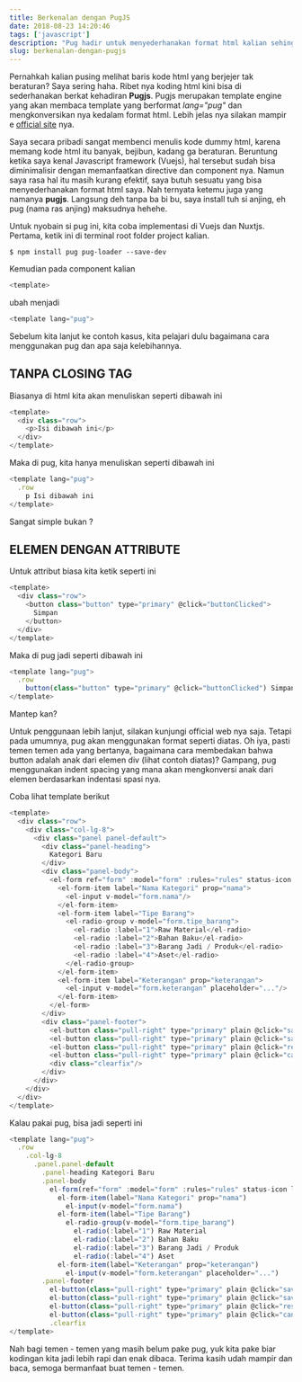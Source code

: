 ```yaml
---
title: Berkenalan dengan PugJS
date: 2018-08-23 14:20:46
tags: ['javascript']
description: "Pug hadir untuk menyederhanakan format html kalian sehingga kode html kalian bisa lebih mudah dan enak dibaca"
slug: berkenalan-dengan-pugjs
---
```


Pernahkah kalian pusing melihat baris kode html yang berjejer tak beraturan? Saya sering haha. Ribet nya koding html kini bisa di sederhanakan berkat kehadiran **Pugjs**. Pugjs merupakan template engine yang akan membaca template yang berformat *lang="pug"* dan mengkonversikan nya kedalam format html. Lebih jelas nya silakan mampir e [official site](https://pugjs.org/api/getting-started.html) nya.

Saya secara pribadi sangat membenci menulis kode dummy html, karena memang kode html itu banyak, bejibun, kadang ga beraturan. Beruntung ketika saya kenal Javascript framework (Vuejs), hal tersebut sudah bisa diminimalisir dengan memanfaatkan directive dan component nya. Namun saya rasa hal itu masih kurang efektif, saya butuh sesuatu yang bisa menyederhanakan format html saya. Nah ternyata ketemu juga yang namanya **pugjs**. Langsung deh tanpa ba bi bu, saya install tuh si anjing, eh pug (nama ras anjing) maksudnya hehehe.

Untuk nyobain si pug ini, kita coba implementasi di Vuejs dan Nuxtjs. Pertama, ketik ini di terminal root folder project kalian.

```
$ npm install pug pug-loader --save-dev
```

Kemudian pada component kalian

```javascript
<template>
```

ubah menjadi

```javascript
<template lang="pug">
```

Sebelum kita lanjut ke contoh kasus, kita pelajari dulu bagaimana cara menggunakan pug dan apa saja kelebihannya.

## TANPA CLOSING TAG

Biasanya di html kita akan menuliskan seperti dibawah ini

```javascript
<template>
  <div class="row">
    <p>Isi dibawah ini</p>
  </div>
</template>
```

Maka di pug, kita hanya menuliskan seperti dibawah ini

```javascript
<template lang="pug">
  .row
    p Isi dibawah ini
</template>
```

Sangat simple bukan ?

## ELEMEN DENGAN ATTRIBUTE

Untuk attribut biasa kita ketik seperti ini

```javascript
<template>
  <div class="row">
    <button class="button" type="primary" @click="buttonClicked">
      Simpan
    </button>
  </div>
</template>
```

Maka di pug jadi seperti dibawah ini

```javascript
<template lang="pug">
  .row
    button(class="button" type="primary" @click="buttonClicked") Simpan
</template>
```

Mantep kan?

Untuk penggunaan lebih lanjut, silakan kunjungi official web nya saja. Tetapi pada umumnya, pug akan menggunakan format seperti diatas. Oh iya, pasti temen temen ada yang bertanya, bagaimana cara membedakan bahwa button adalah anak dari elemen div (lihat contoh diatas)? Gampang, pug menggunakan indent spacing yang mana akan mengkonversi anak dari elemen berdasarkan indentasi spasi nya.

Coba lihat template berikut

```javascript
<template>
  <div class="row">
    <div class="col-lg-8">
      <div class="panel panel-default">
        <div class="panel-heading">
          Kategori Baru
        </div>
        <div class="panel-body">
          <el-form ref="form" :model="form" :rules="rules" status-icon label-width="150px">
            <el-form-item label="Nama Kategori" prop="nama">
              <el-input v-model="form.nama"/>
            </el-form-item>
            <el-form-item label="Tipe Barang">
              <el-radio-group v-model="form.tipe_barang">
                <el-radio :label="1">Raw Material</el-radio>
                <el-radio :label="2">Bahan Baku</el-radio>
                <el-radio :label="3">Barang Jadi / Produk</el-radio>
                <el-radio :label="4">Aset</el-radio>
              </el-radio-group>
            </el-form-item>
            <el-form-item label="Keterangan" prop="keterangan">
              <el-input v-model="form.keterangan" placeholder="..."/>
            </el-form-item>
          </el-form>
        </div>
        <div class="panel-footer">
          <el-button class="pull-right" type="primary" plain @click="save('close')">Save & Close</el-button>
          <el-button class="pull-right" type="primary" plain @click="save('noClose')">Save</el-button>
          <el-button class="pull-right" type="primary" plain @click="reset">Reset</el-button>
          <el-button class="pull-right" type="primary" plain @click="cancel">Cancel</el-button>
          <div class="clearfix"/>
        </div>
      </div>
    </div>
  </div>
</template>
```

Kalau pakai pug, bisa jadi seperti ini

```javascript
<template lang="pug">
  .row
    .col-lg-8
      .panel.panel-default
        .panel-heading Kategori Baru
        .panel-body
          el-form(ref="form" :model="form" :rules="rules" status-icon label-width="150px")
            el-form-item(label="Nama Kategori" prop="nama")
              el-input(v-model="form.nama")
            el-form-item(label="Tipe Barang")
              el-radio-group(v-model="form.tipe_barang")
                el-radio(:label="1") Raw Material
                el-radio(:label="2") Bahan Baku
                el-radio(:label="3") Barang Jadi / Produk
                el-radio(:label="4") Aset
            el-form-item(label="Keterangan" prop="keterangan")
              el-input(v-model="form.keterangan" placeholder="...")
        .panel-footer
          el-button(class="pull-right" type="primary" plain @click="save('close')") Save & Close
          el-button(class="pull-right" type="primary" plain @click="save('noClose')") Save
          el-button(class="pull-right" type="primary" plain @click="reset") Reset
          el-button(class="pull-right" type="primary" plain @click="cancel") Cancel
          .clearfix
</template>
```

Nah bagi temen - temen yang masih belum pake pug, yuk kita pake biar kodingan kita jadi lebih rapi dan enak dibaca. Terima kasih udah mampir dan baca, semoga bermanfaat buat temen - temen.

